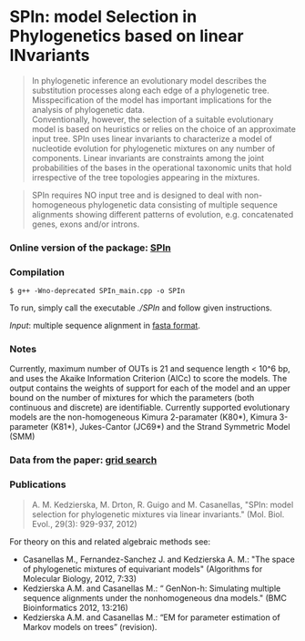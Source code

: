 # SPIn: model Selection in Phylogenetics based on linear INvariants 

> In phylogenetic inference an evolutionary model describes the substitution processes  along each edge of a phylogenetic tree. Misspecification of the model has important implications for the analysis of phylogenetic data.  
> Conventionally, however, the selection of a suitable evolutionary model is based on heuristics or relies on the choice of an approximate input tree. SPIn uses linear invariants to characterize a model of nucleotide evolution for phylogenetic mixtures on any number of components.   Linear invariants are constraints among the joint probabilities of the bases in the operational taxonomic units that hold irrespective of the tree topologies appearing in the mixtures.

> SPIn requires NO input tree and is designed to deal with non-homogeneous phylogenetic data consisting of multiple sequence alignments showing different patterns of evolution, e.g.  concatenated genes, exons and/or introns.  


### Online version of the package: [SPIn]

### Compilation
```
$ g++ -Wno-deprecated SPIn_main.cpp -o SPIn
```

To run, simply call the executable *./SPIn* and follow given instructions.

*Input*: multiple sequence alignment in [fasta format]. 
### Notes
Currently, maximum number of OUTs is 21 and sequence length < 10^6 bp, and uses the Akaike Information Criterion (AICc) to score the models. The output contains the weights of support for each of the model and an upper bound on the number of mixtures for which the parameters (both continuous and discrete) are identifiable. Currently supported evolutionary models are the non-homogeneous Kimura 2-paramater (K80*),  Kimura 3-parameter (K81*), Jukes-Cantor (JC69*) and the Strand Symmetric Model (SMM)

### Data from the paper: [grid search]

### Publications
>A. M. Kedzierska, M. Drton, R. Guigo and M. Casanellas, "SPIn: model selection for phylogenetic mixtures via linear invariants." (Mol. Biol. Evol., 29(3): 929-937, 2012)

For theory on this and related algebraic methods see:
* Casanellas M., Fernandez-Sanchez J. and Kedzierska A. M.: "The space of phylogenetic mixtures of equivariant models" (Algorithms for Molecular Biology,
2012, 7:33)
* Kedzierska A.M. and Casanellas M.: “ GenNon-h: Simulating multiple sequence alignments under the nonhomogeneous dna models." (BMC Bioinformatics 2012, 13:216)
*  Kedzierska A.M. and Casanellas M.: “EM for parameter estimation of Markov models on trees” (revision).

[SPIn]: <http://genome.crg.es/cgi-bin/phylo_mod_sel/AlgModelSelection.pl>
[fasta format]: <http://blast.ncbi.nlm.nih.gov/blastcgihelp.shtml>
[grid search]: <http://genome.crg.es/phylo_mod/DATA_SPIn/>
